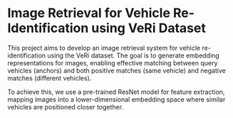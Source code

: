 #  Image Retrieval for Vehicle Re-Identification using VeRi Dataset
This project aims to develop an image retrieval system for vehicle re-identification using the VeRi dataset. The goal is to generate embedding representations for images, enabling effective matching between query vehicles (anchors) and both positive matches (same vehicle) and negative matches (different vehicles).

To achieve this, we use a pre-trained ResNet model for feature extraction, mapping images into a lower-dimensional embedding space where similar vehicles are positioned closer together.
